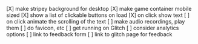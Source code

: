 [X] make stripey background for desktop
[X] make game container mobile sized
[X] show a list of clickable buttons on load
[X] on click show text
[ ] on click animate the scrolling of the text
[ ] make audio recordings, play them
[ ] do favicon, etc
[ ] get running on Glitch
[ ] consider analytics options
[ ] link to feedback form
[ ] link to glitch page for feedback